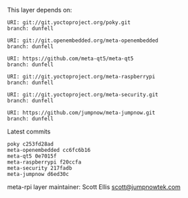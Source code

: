This layer depends on:

    URI: git://git.yoctoproject.org/poky.git
    branch: dunfell

    URI: git://git.openembedded.org/meta-openembedded
    branch: dunfell

    URI: https://github.com/meta-qt5/meta-qt5
    branch: dunfell

    URI: git://git.yoctoproject.org/meta-raspberrypi
    branch: dunfell

    URI: git://git.yoctoproject.org/meta-security.git
    branch: dunfell

    URI: https://github.com/jumpnow/meta-jumpnow.git
    branch: dunfell

Latest commits

    poky c253fd28ad
    meta-openembedded cc6fc6b16
    meta-qt5 0e7015f
    meta-raspberrypi f20ccfa
    meta-security 217fadb
    meta-jumpnow d6ed30c

meta-rpi layer maintainer: Scott Ellis <scott@jumpnowtek.com>
